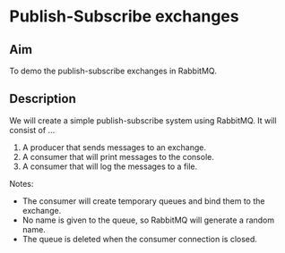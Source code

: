 # Publish-Subscribe exchanges

## Aim

To demo the publish-subscribe exchanges in RabbitMQ.

## Description

We will create a simple publish-subscribe system using RabbitMQ. It will consist of ...

1. A producer that sends messages to an exchange.
2. A consumer that will print messages to the console.
3. A consumer that will log the messages to a file.

Notes:

- The consumer will create temporary queues and bind them to the exchange. 
- No name is given to the queue, so RabbitMQ will generate a random name.
- The queue is deleted when the consumer connection is closed.